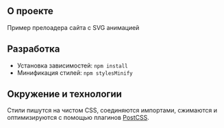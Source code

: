 ## О проекте

Пример прелоадера сайта с SVG анимацией

## Разработка

- Установка зависимостей: `npm install`
- Минификация стилей: `npm stylesMinify`

## Окружение и технологии

Стили пишутся на чистом CSS, соединяются импортами, сжимаются и оптимизируются с помощью плагинов [PostCSS](https://postcss.org/).
